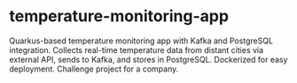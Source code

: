# temperature-monitoring-app
Quarkus-based temperature monitoring app with Kafka and PostgreSQL integration. Collects real-time temperature data from distant cities via external API, sends to Kafka, and stores in PostgreSQL. Dockerized for easy deployment. Challenge project for a company.
